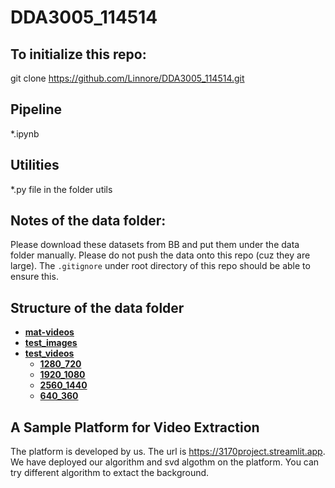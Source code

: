 # DDA3005_114514

## To initialize this repo:
git clone https://github.com/Linnore/DDA3005_114514.git

## Pipeline
*.ipynb

## Utilities
*.py file in the folder utils

## Notes of the data folder:

Please download these datasets from BB and put them under the data folder manually. Please do not push the data onto this repo (cuz they are large). The `.gitignore` under root directory of this repo should be able to ensure this.

## Structure of the data folder
<!-- tree generated by markdown-notes-tree starts here -->

- [**mat-videos**](mat-videos)
- [**test_images**](test_images)
- [**test_videos**](test_videos)
    - [**1280\_720**](test_videos/1280\_720)
    - [**1920\_1080**](test_videos/1920\_1080)
    - [**2560\_1440**](test_videos/2560\_1440)
    - [**640\_360**](test_videos/640\_360)

<!-- tree generated by markdown-notes-tree ends here -->

## A Sample Platform for Video Extraction 
The platform is developed by us. The url is https://3170project.streamlit.app. We have deployed our algorithm and svd algothm on the platform. You can try different algorithm to extact the background.
